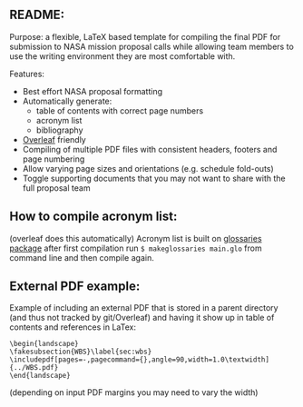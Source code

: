## README:

Purpose:  a flexible, LaTeX based template for compiling the final PDF for
submission to NASA mission proposal calls while allowing team members
to use the writing environment they are most comfortable with.



Features:

- Best effort NASA proposal formatting
- Automatically generate:
    - table of contents with correct page numbers
    - acronym list
    - bibliography
- [Overleaf](https://www.overleaf.com/read/xvpprhvpqjpd) friendly
- Compiling of multiple PDF files with consistent headers, footers and
  page numbering
- Allow varying page sizes and orientations (e.g. schedule fold-outs)
- Toggle supporting documents that you may not want to share with
  the full proposal team

## How to compile acronym list:

(overleaf does this automatically)
Acronym list is built on [glossaries package](https://www.ctan.org/pkg/glossaries)
after first compilation run `$ makeglossaries main.glo` from command
line and then compile again.

## External PDF example:

Example of including an external PDF that is stored in a parent
   directory (and thus not tracked by git/Overleaf) and having it show up in table
   of contents and references in LaTex:

```
\begin{landscape}
\fakesubsection{WBS}\label{sec:wbs}
\includepdf[pages=-,pagecommand={},angle=90,width=1.0\textwidth]{../WBS.pdf}
\end{landscape}
```
(depending on input PDF margins you may need to vary the width)
